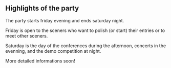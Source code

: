 
## Highlights of the party

The party starts friday evening and ends saturday night.

Friday is open to the sceners who want to polish (or start) their entries or to meet other sceners.

Saturday is the day of the conferences during the afternoon, concerts in the evenning, and the demo competition at night.

More detailed informations soon!
